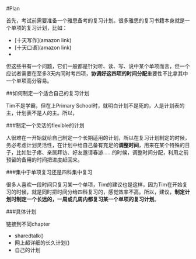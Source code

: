 #Plan


首先，考试前需要准备一个雅思备考的复习计划。很多雅思的复习书籍本身就是一个单项的复习计划，比如：
- [十天写作](amazon link)
- [十天口语](amazon link)
- 


但这些书有一个问题，它们一般都是针对听、读、写、说中某个单项而言，但一个应试者需要在至多3天内同时考四项，**协调好这四项的时间分配**重要性不比拿其中一个单项高分容易。

##如何制定一个适合自己的复习计划

Tim不是学霸，但在上Primary School时，就明白计划不是死的，人是计划表的主，计划表不是人的主。所以，

###制定一个灵活的flexible的计划

人很难在一开始就给自己制定一个长期适用的计划，所以在复习计划制定的时候，务必考虑计划灵活性，在计划中给自己备有充足的**调整时间**，用来在某个特殊的日子，比如肚子疼、亲属拜访、好友邀请春游……的时候，调整时间分配，利用之前预留的备用的时间把进度赶回来。

###集中于单项复习还是四科集中复习

很多人喜欢一段时间只复习某一个单项，Tim的建议也是这样，因为Tim在开始复习的时候，就是同时把时间分给四科复习的，感觉效率不高。所以，建议，**制定计划时制定一个长远的，一周或几周内都复习某一个单项的复习计划**。

###具体计划

链接到不同chapter
- sharedtalk()
- 网上超详细的长久计划()
- 自己的计划
